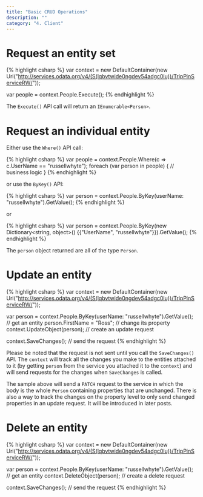 ```yaml
---
title: "Basic CRUD Operations"
description: ""
category: "4. Client"
---
```


# Request an entity set

{% highlight csharp %}
var context = new DefaultContainer(new Uri("http://services.odata.org/v4/(S(lqbvtwide0ngdev54adgc0lu))/TripPinServiceRW/"));

var people = context.People.Execute();
{% endhighlight %}

The `Execute()` API call will return an `IEnumerable<Person>`.

# Request an individual entity

Either use the `Where()` API call:

{% highlight csharp %}
var people = context.People.Where(c => c.UserName == "russellwhyte");
foreach (var person in people)
{
    // business logic
}
{% endhighlight %}

or use the `ByKey()` API:

{% highlight csharp %}
var person = context.People.ByKey(userName: "russellwhyte").GetValue();
{% endhighlight %}

or

{% highlight csharp %}
var person = context.People.ByKey(new Dictionary<string, object>() {{"UserName", "russellwhyte"}}).GetValue();
{% endhighlight %}

The `person` object returned are all of the type `Person`.

# Update an entity

{% highlight csharp %}
var context = new DefaultContainer(new Uri("http://services.odata.org/v4/(S(lqbvtwide0ngdev54adgc0lu))/TripPinServiceRW/"));

var person = context.People.ByKey(userName: "russellwhyte").GetValue(); // get an entity
person.FirstName = "Ross"; // change its property
context.UpdateObject(person); // create an update request

context.SaveChanges(); // send the request
{% endhighlight %}

Please be noted that the request is not sent until you call the `SaveChanges()` API. The `context` will track all the changes you make to the entities attached to it (by getting `person` from the service you attached it to the `context`) and will send requests for the changes when `SaveChanges` is called.

The sample above will send a `PATCH` request to the service in which the body is the whole `Person` containing properties that are unchanged. There is also a way to track the changes on the property level to only send changed properties in an update request. It will be introduced in later posts.

# Delete an entity

{% highlight csharp %}
var context = new DefaultContainer(new Uri("http://services.odata.org/v4/(S(lqbvtwide0ngdev54adgc0lu))/TripPinServiceRW/"));

var person = context.People.ByKey(userName: "russellwhyte").GetValue(); // get an entity
context.DeleteObject(person); // create a delete request

context.SaveChanges(); // send the request
{% endhighlight %}